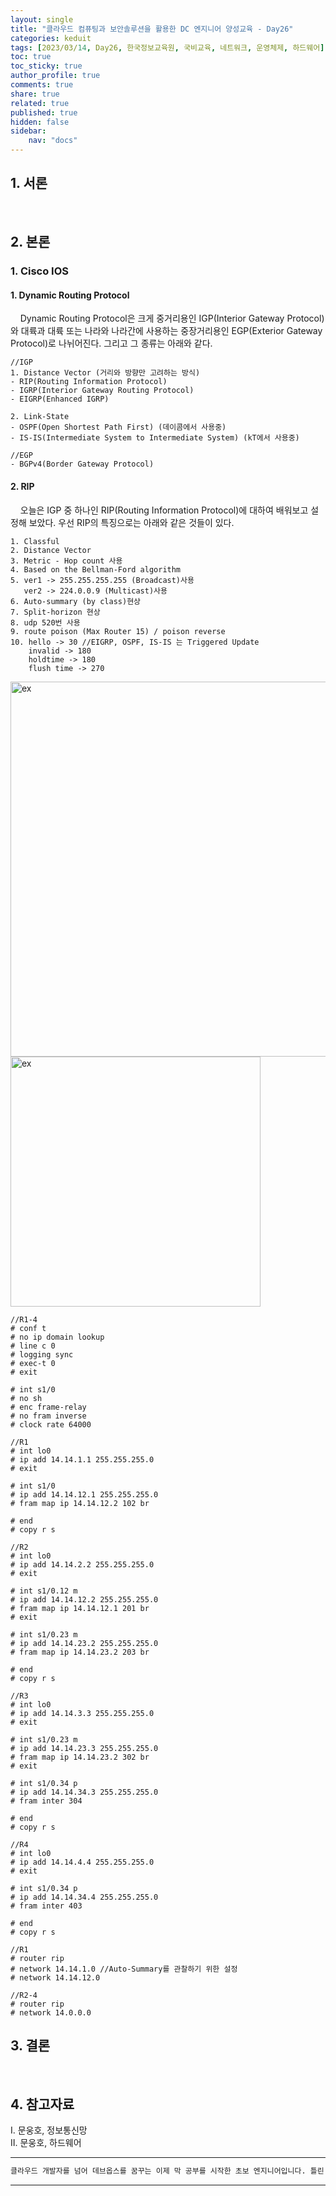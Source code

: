 ```yaml
---
layout: single
title: "클라우드 컴퓨팅과 보안솔루션을 활용한 DC 엔지니어 양성교육 - Day26"
categories: keduit
tags: [2023/03/14, Day26, 한국정보교육원, 국비교육, 네트워크, 운영체제, 하드웨어]
toc: true
toc_sticky: true
author_profile: true
comments: true
share: true
related: true
published: true
hidden: false
sidebar: 
    nav: "docs"
---
```


## 1. 서론  

&nbsp;&nbsp;&nbsp;&nbsp;

## 2. 본론  

### 1. Cisco IOS  

#### 1. Dynamic Routing Protocol

&nbsp;&nbsp;&nbsp;&nbsp;Dynamic Routing Protocol은 크게 중거리용인 IGP(Interior Gateway Protocol)와 대륙과 대륙 또는 나라와 나라간에 사용하는 중장거리용인 EGP(Exterior Gateway Protocol)로 나뉘어진다. 그리고 그 종류는 아래와 같다.

```
//IGP
1. Distance Vector (거리와 방향만 고려하는 방식)
- RIP(Routing Information Protocol)
- IGRP(Interior Gateway Routing Protocol)
- EIGRP(Enhanced IGRP)

2. Link-State
- OSPF(Open Shortest Path First) (데이콤에서 사용중)
- IS-IS(Intermediate System to Intermediate System) (kT에서 사용중)

//EGP
- BGPv4(Border Gateway Protocol)
```

#### 2. RIP

&nbsp;&nbsp;&nbsp;&nbsp;오늘은 IGP 중 하나인 RIP(Routing Information Protocol)에 대하여 배워보고 설정해 보았다. 우선 RIP의 특징으로는 아래와 같은 것들이 있다.

```
1. Classful
2. Distance Vector
3. Metric - Hop count 사용
4. Based on the Bellman-Ford algorithm
5. ver1 -> 255.255.255.255 (Broadcast)사용
   ver2 -> 224.0.0.9 (Multicast)사용
6. Auto-summary (by class)현상
7. Split-horizon 현상
8. udp 520번 사용
9. route poison (Max Router 15) / poison reverse
10. hello -> 30 //EIGRP, OSPF, IS-IS 는 Triggered Update
    invalid -> 180
    holdtime -> 180
    flush time -> 270
```

<img alt="ex" src="https://user-images.githubusercontent.com/124491456/224859596-23bd51d0-1d50-4a91-bc65-6b2305c941e7.png" width=600>

<img alt="ex" src="https://user-images.githubusercontent.com/124491456/224863760-25383f5e-5d3d-4b7e-a699-3736fecbb627.png" width=400>

```
//R1-4
# conf t
# no ip domain lookup
# line c 0
# logging sync
# exec-t 0
# exit

# int s1/0
# no sh
# enc frame-relay
# no fram inverse
# clock rate 64000
```

```
//R1
# int lo0
# ip add 14.14.1.1 255.255.255.0
# exit

# int s1/0
# ip add 14.14.12.1 255.255.255.0
# fram map ip 14.14.12.2 102 br

# end
# copy r s
```

```
//R2
# int lo0
# ip add 14.14.2.2 255.255.255.0
# exit

# int s1/0.12 m
# ip add 14.14.12.2 255.255.255.0
# fram map ip 14.14.12.1 201 br
# exit

# int s1/0.23 m
# ip add 14.14.23.2 255.255.255.0
# fram map ip 14.14.23.2 203 br

# end
# copy r s
```

```
//R3
# int lo0
# ip add 14.14.3.3 255.255.255.0
# exit

# int s1/0.23 m
# ip add 14.14.23.3 255.255.255.0
# fram map ip 14.14.23.2 302 br
# exit

# int s1/0.34 p
# ip add 14.14.34.3 255.255.255.0
# fram inter 304

# end
# copy r s
```

```
//R4
# int lo0
# ip add 14.14.4.4 255.255.255.0
# exit

# int s1/0.34 p
# ip add 14.14.34.4 255.255.255.0
# fram inter 403

# end
# copy r s
```

```
//R1
# router rip
# network 14.14.1.0 //Auto-Summary를 관찰하기 위한 설정
# network 14.14.12.0 
```

```
//R2-4
# router rip
# network 14.0.0.0
```
















## 3. 결론  

&nbsp;&nbsp;&nbsp;&nbsp;


## 4. 참고자료  

Ⅰ. 문웅호, 정보통신망   
Ⅱ. 문웅호, 하드웨어

---

```bash
클라우드 개발자를 넘어 데브옵스를 꿈꾸는 이제 막 공부를 시작한 초보 엔지니어입니다. 틀린 점이 있으면 친절하게 댓글 부탁드립니다. :)
```

---
